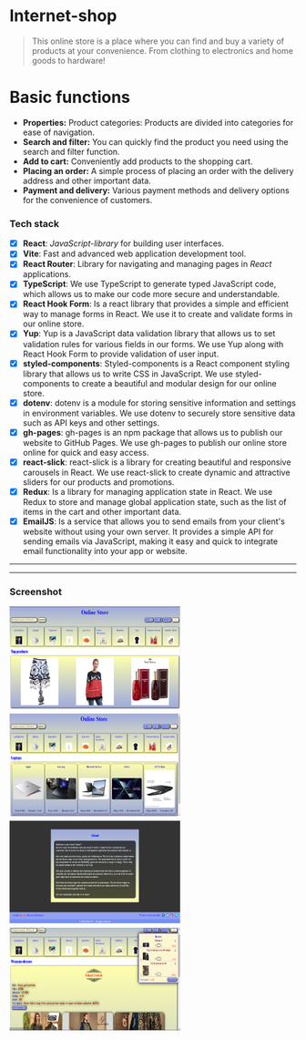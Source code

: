 # Internet-shop

>This  online store is a place where you can find and buy a variety of products at your convenience. From clothing to electronics and home goods to hardware!

# Basic functions
* **Properties:** Product categories: Products are divided into categories for ease of navigation.
* **Search and filter:** You can quickly find the product you need using the search and filter function.
* **Add to cart:** Conveniently add products to the shopping cart.
* **Placing an order:** A simple process of placing an order with the delivery address and other important data.
* **Payment and delivery:** Various payment methods and delivery options for the convenience of customers.



### Tech stack
* [X] **React**: *JavaScript-library* for building user interfaces.
* [X] **Vite**: Fast and advanced web application development tool.
* [X] **React Router**: Library for navigating and managing pages in *React* applications.
* [X] **TypeScript**: We use TypeScript to generate typed JavaScript code, which allows us to make our code more secure and understandable.
* [X] **React Hook Form**: Is a react library that provides a simple and efficient way to manage forms in React. We use it to create and validate forms in our online store.
* [X] **Yup**: Yup is a JavaScript data validation library that allows us to set validation rules for various fields in our forms. We use Yup along with React Hook Form to provide validation of user input.
* [X] **styled-components**: Styled-components is a React component styling library that allows us to write CSS in JavaScript. We use styled-components to create a beautiful and modular design for our online store.
* [X] **dotenv**: dotenv is a module for storing sensitive information and settings in environment variables. We use dotenv to securely store sensitive data such as API keys and other settings.
* [X] **gh-pages**: gh-pages is an npm package that allows us to publish our website to GitHub Pages. We use gh-pages to publish our online store online for quick and easy access.
* [X] **react-slick**: react-slick is a library for creating beautiful and responsive carousels in React. We use react-slick to create dynamic and attractive sliders for our products and promotions.
* [X] **Redux**: Is a library for managing application state in React. We use Redux to store and manage global application state, such as the list of items in the cart and other important data.
* [X] **EmailJS**: Is a service that allows you to send emails from your client's website without using your own server. It provides a simple API for sending emails via JavaScript, making it easy and quick to integrate email functionality into your app or website.
___
<!-- [Link to the site with the *Internet-shop*](https://rss-777.github.io/internet-shop/) -->

___
### Screenshot
<div style="display: flex; flex-wrap: wrap; gap: 8px">
    <img src="./src/assets/screen1.png" width="300px" height="180px">
    <img src="./src/assets/screen2.png" width="300px" height="180px"> 
    <img src="./src/assets/screen3.png" width="300px" height="180px">
    <img src="./src/assets/screen4.png" width="300px" height="180px">
</div>

